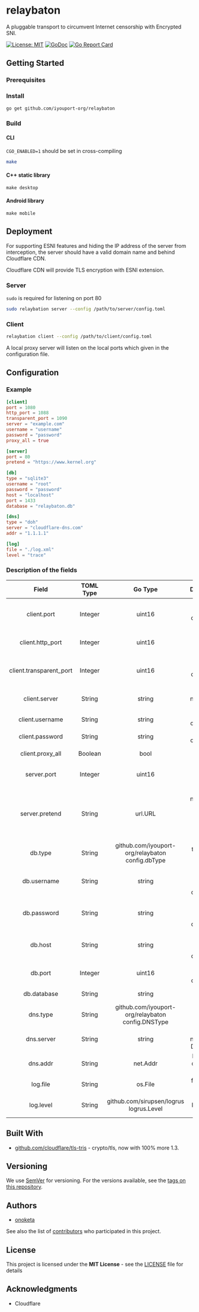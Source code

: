 # relaybaton
A pluggable transport to circumvent Internet censorship with Encrypted SNI.

[![License: MIT](https://img.shields.io/badge/License-MIT-yellow.svg)](https://opensource.org/licenses/MIT)
[![GoDoc](https://godoc.org/github.com/iyouport-org/relaybaton?status.svg)](https://godoc.org/github.com/iyouport-org/relaybaton)
[![Go Report Card](https://goreportcard.com/badge/github.com/iyouport-org/relaybaton)](https://goreportcard.com/report/github.com/iyouport-org/relaybaton)

## Getting Started

### Prerequisites

### Install

```bash
go get github.com/iyouport-org/relaybaton
```

### Build

#### CLI

```CGO_ENABLED=1``` should be set in cross-compiling

```bash
make
```

#### C++ static library

```shell
make desktop
```

#### Android library

```shell
make mobile
```

## Deployment

For supporting ESNI features and hiding the IP address of the server from interception, the server should have a valid domain name and behind Cloudflare CDN.

Cloudflare CDN will provide TLS encryption with ESNI extension.

### Server
```sudo``` is required for listening on port 80

```bash
sudo relaybation server --config /path/to/server/config.toml
```

### Client
```bash
relaybation client --config /path/to/client/config.toml
```

A local proxy server will listen on the local ports which given in the configuration file.

## Configuration

### Example

```toml
[client]
port = 1080
http_port = 1088
transparent_port = 1090
server = "example.com"
username = "username"
password = "password"
proxy_all = true

[server]
port = 80
pretend = "https://www.kernel.org"

[db]
type = "sqlite3"
username = "root"
password = "password"
host = "localhost"
port = 1433
database = "relaybaton.db"

[dns]
type = "doh"
server = "cloudflare-dns.com"
addr = "1.1.1.1"

[log]
file = "./log.xml"
level = "trace"

```

### Description of the fields

|          Field          | TOML Type |                      Go Type                      |                       Description                        |
| :---------------------: | :-------: | :-----------------------------------------------: | :------------------------------------------------------: |
|       client.port       |  Integer  |                      uint16                       |            SOCKS5 port that client listen to             |
|    client.http_port     |  Integer  |                      uint16                       |             HTTP port that client listen to              |
| client.transparent_port |  Integer  |                      uint16                       |           Redirect port that client listen to            |
|      client.server      |  String   |                      string                       |                domain name of the server                 |
|     client.username     |  String   |                      string                       |                  username of the client                  |
|     client.password     |  String   |                      string                       |                  password of the client                  |
|    client.proxy_all     |  Boolean  |                       bool                        |                   if proxy all traffic                   |
|       server.port       |  Integer  |                      uint16                       |                port that server listen to                |
|     server.pretend      |  String   |                      url.URL                      | domain name of the website that the server pretend to be |
|         db.type         |  String   | github.com/iyouport-org/relaybaton config.dbType  |                   type of the database                   |
|       db.username       |  String   |                      string                       |             username for database connection             |
|       db.password       |  String   |                      string                       |             password for database connection             |
|         db.host         |  String   |                      string                       |             hostname for database connection             |
|         db.port         |  Integer  |                      uint16                       |               port for database connection               |
|       db.database       |  String   |                      string                       |                     name of database                     |
|        dns.type         |  String   | github.com/iyouport-org/relaybaton config.DNSType |                   type of DNS resolver                   |
|       dns.server        |  String   |                      string                       |              server name of the DNS server               |
|        dns.addr         |  String   |                     net.Addr                      |               IP address of the DNS server               |
|        log.file         |  String   |                      os.File                      |                   filename of log file                   |
|        log.level        |  String   |      github.com/sirupsen/logrus logrus.Level      |                minimum log level to write                |

## Built With

* [github.com/cloudflare/tls-tris](https://github.com/cloudflare/tls-tris/tree/pwu/esni) - crypto/tls, now with 100% more 1.3.

## Versioning

We use [SemVer](http://semver.org/) for versioning. For the versions available, see the [tags on this repository](https://github.com/iyouport-org/relaybaton/tags). 

## Authors

- [onoketa]((https://github.com/onoketa))

See also the list of [contributors](https://github.com/iyouport-org/relaybaton/contributors) who participated in this project.

## License

This project is licensed under the **MIT License** - see the [LICENSE](LICENSE.md) file for details

## Acknowledgments

* Cloudflare
